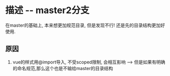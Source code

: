 # 描述 -- master2分支
在master的基础上, 本来想更加规范目录, 但是发现不行! 还是先的目录结构更加好使用.

## 原因
1. vue的样式用@import导入, 不受scoped限制, 会相互影响 --> 但是如果有明确的命名规范,那么这个也是不输给master的目录结构

